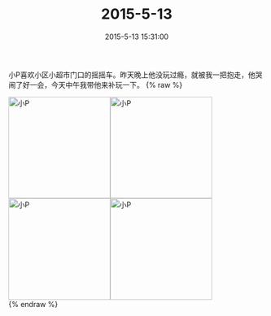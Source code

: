 ﻿---
title: "2015-5-13"
date: 2015-5-13 15:31:00
tags:
categories: 爸爸
---
小P喜欢小区小超市门口的摇摇车。昨天晚上他没玩过瘾，就被我一把抱走，他哭闹了好一会，今天中午我带他来补玩一下。 
{% raw %}
<div style="width:500 px">
<div style="float:left; width:100 px"><img src="/images/4065dfcbjw1es2nqkj3puj218g0xc7fp.jpg" width="200" alt="小P"></div>
<div style="float:left; width:100 px"><img src="/images/4065dfcbjw1es2nqphdysj218g0xc4b3.jpg" width="200" alt="小P"></div>
<div style="float:left; width:100 px"><img src="/images/4065dfcbjw1es2nqvi653j218g0xcqfh.jpg" width="200" alt="小P"></div>
<div style="float:left; width:100 px"><img src="/images/4065dfcbjw1es2nqzurllj218g0xcn8h.jpg" width="200" alt="小P"></div>
<div style="clear:both"></div>
</div>
{% endraw %}